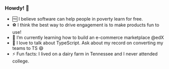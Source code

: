### Howdy! 👋

<!--
**kalebjdavenport/kalebjdavenport** is a ✨ _special_ ✨ repository because its `README.md` (this file) appears on your GitHub profile.

Here are some ideas to get you started:

-->

- 🆓  I believe software can help people in poverty learn for free.
- ⚽  I think the best way to drive engagement is to make products fun to use!
- 🌱  I’m currently learning how to build an e-commerce marketplace @edX
- 💬  I love to talk about TypeScript. Ask about my record on converting my teams to TS 😄
- ⚡  Fun facts: I lived on a dairy farm in Tennessee and I never attended college.
